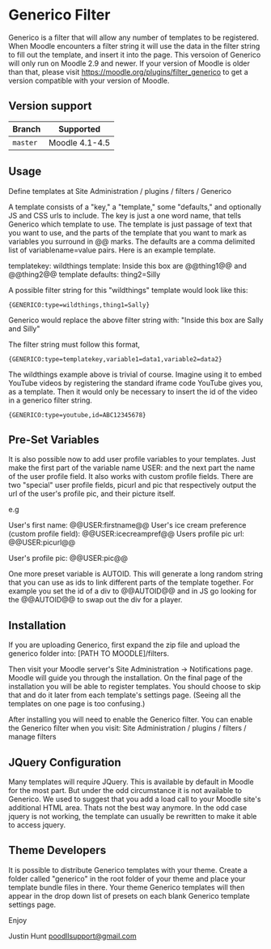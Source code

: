 # Generico Filter
Generico is a filter that will allow any number of templates to be registered.
When Moodle encounters a filter string it will use the data in the filter string to fill out the template, and insert it into the page.
This versoion of Generico will only run on Moodle 2.9 and newer. If your version of Moodle is older than that, please visit https://moodle.org/plugins/filter_generico to get a version compatible with your version of Moodle.

## Version support
| Branch   | Supported      |
| -------- | -------------- |
| `master` | Moodle 4.1-4.5 |

## Usage
Define templates at 
Site Administration / plugins / filters / Generico

A template consists of a "key," a "template," some "defaults," and optionally JS and CSS urls to include. 
The key is just a one word name, that tells Generico which template to use. 
The template is just passage of text that you want to use, and the parts of the template that you want to mark as variables you surround in @@ marks.
The defaults are a comma delimited list of variablename=value pairs. Here is an example template.

templatekey: wildthings
template: Inside this box are @@thing1@@ and @@thing2@@
template defaults: thing2=Silly

A possible filter string for this "wildthings" template would look like this:

`{GENERICO:type=wildthings,thing1=Sally}`

Generico would replace the above filter string with:
"Inside this box are Sally and Silly"

The filter string must follow this format,

`{GENERICO:type=templatekey,variable1=data1,variable2=data2}`

The wildthings example above is trivial of course. Imagine using it to embed YouTube videos by registering the standard iframe code YouTube gives you, as a template. Then it would only be necessary to insert the id of the video in a generico filter string.

`{GENERICO:type=youtube,id=ABC12345678}`

## Pre-Set Variables

It is also possible now to add user profile variables to your templates. Just make the first part of the variable name USER: and the next part the name of the user profile field. It also works with custom profile fields. There are two "special" user profile fields, picurl and pic that respectively output the url of the user's profile pic, and their picture itself.

e.g

User's first name: @@USER:firstname@@
User's ice cream preference (custom profile field): @@USER:icecreampref@@
Users profile pic url: @@USER:picurl@@

User's profile pic:  @@USER:pic@@

One more preset variable is AUTOID. This will generate a long random string that you can use as ids to link different parts of the template together. For example you set the id of a div to @@AUTOID@@ and in JS go looking for the @@AUTOID@@ to swap out the div for a player.


## Installation
If you are uploading Generico, first expand the zip file and upload the generico folder into:
[PATH TO MOODLE]/filters.

Then visit your Moodle server's Site Administration -> Notifications page. Moodle will guide you through the installation.
On the final page of the installation you will be able to register templates. You should choose to  skip that and do it later from each template's settings page. (Seeing all the templates on one page is too confusing.)

After installing you will need to enable the Generico filter. You can enable the Generico filter when you visit:
Site Administration / plugins / filters / manage filters

## JQuery Configuration
Many templates will require JQuery. This is available by default in Moodle for the most part. But under the odd circumstance it is not available to Generico. We used to suggest that you add a load call to your Moodle site's additional HTML area. Thats not the best way anymore. In the odd case jquery is not working, the template can usually be rewritten to make it able to access jquery.

## Theme Developers
It is possible to distribute Generico templates with your theme. Create a folder called "generico" in the root folder of your theme and place your template bundle files in there. Your theme Generico templates will then appear in the drop down list of presets on each blank Generico template settings page.



Enjoy

Justin Hunt
poodllsupport@gmail.com





